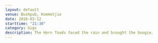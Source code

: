 ```yaml
---
layout: default
venue: Bushpub, Kommetjie
date: 2016-03-12
starttime: "21:30"
category: Gigs
description: The Horn Toads faced the rain and brought the boogie. 
---
```

